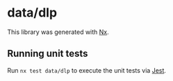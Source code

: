 # data/dlp

This library was generated with [Nx](https://nx.dev).

## Running unit tests

Run `nx test data/dlp` to execute the unit tests via [Jest](https://jestjs.io).
